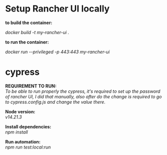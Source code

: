 # Setup Rancher UI locally

**to build the container:**<br>

_docker build -t my-rancher-ui ._<br>

**to run the container:**<br>

_docker run --privileged -p 443:443 my-rancher-ui_<br>

# cypress

**REQUIREMENT TO RUN:**<br>
_To be able to run properly the cypress, it's required to set up the password of rancher UI, I did that manually, also after do the change is required to go to cypress.config.js and change the value there._<br>

**Node version:**<br>
_v14.21.3_<br>

**Install dependencies:**<br>
_npm install_<br>

**Run automation:**<br>
_npm run test:local:run_<br>
